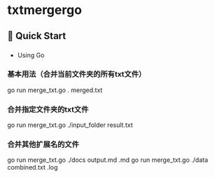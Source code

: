 # txtmergergo

## 🎯 Quick Start

### 
- Using Go

### 基本用法（合并当前文件夹的所有txt文件）
go run merge_txt.go . merged.txt

### 合并指定文件夹的txt文件
go run merge_txt.go ./input_folder result.txt

### 合并其他扩展名的文件
go run merge_txt.go ./docs output.md .md
go run merge_txt.go ./data combined.txt .log

